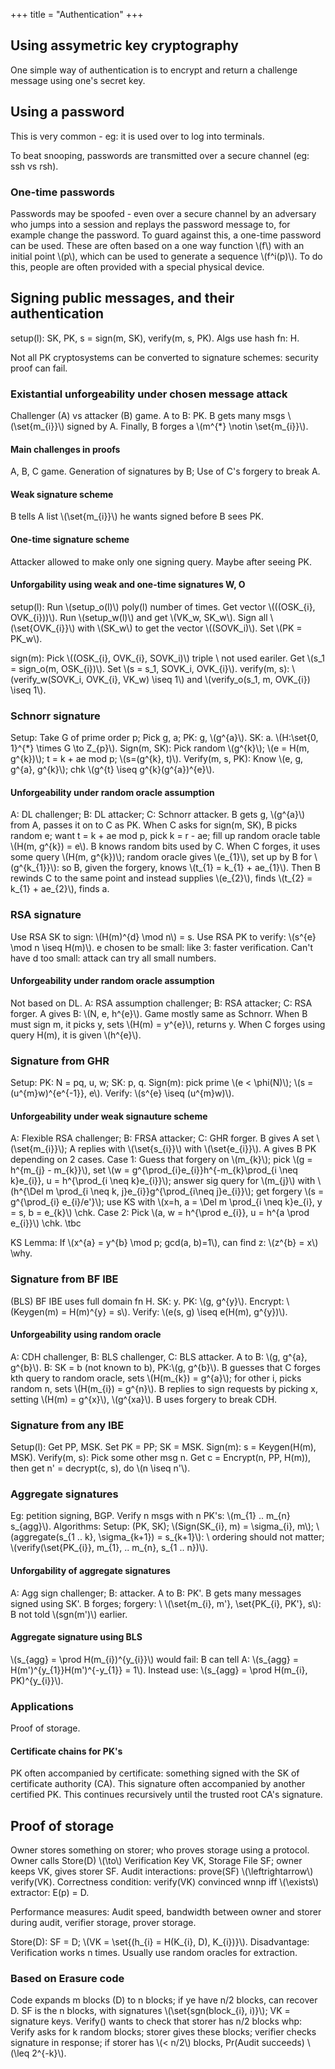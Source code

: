 +++
title = "Authentication"
+++
## Using assymetric key cryptography
One simple way of authentication is to encrypt and return a challenge message using one's secret key.

## Using a password
This is very common - eg: it is used over to log into terminals.

To beat snooping, passwords are transmitted over a secure channel (eg: ssh vs rsh).

### One-time passwords
Passwords may be spoofed - even over a secure channel by an adversary who jumps into a session and replays the password message to, for example change the password. To guard against this, a one-time password can be used. These are often based on a one way function \\(f\\) with an initial point \\(p\\), which can be used to  generate a sequence \\(f^i(p)\\). To do this, people are often provided with a special physical device.

## Signing public messages, and their authentication
setup(l): SK, PK, s = sign(m, SK), verify(m, s, PK). Algs use hash fn: H.

Not all PK cryptosystems can be converted to signature schemes: security proof can fail.

### Existantial unforgeability under chosen message attack
Challenger (A) vs attacker (B) game. A to B: PK. B gets many msgs \\(\set{m_{i}}\\) signed by A. Finally, B forges a \\(m^{*} \notin \set{m_{i}}\\).

#### Main challenges in proofs
A, B, C game. Generation of signatures by B; Use of C's forgery to break A.

#### Weak signature scheme
B tells A list \\(\set{m_{i}}\\) he wants signed before B sees PK.

#### One-time signature scheme
Attacker allowed to make only one signing query. Maybe after seeing PK.

#### Unforgability using weak and one-time signatures W, O
setup(l): Run \\(setup_o(l)\\) poly(l) number of times. Get vector \\(((OSK_{i}, OVK_{i}))\\). Run \\(setup_w(l)\\) and get \\(VK_w, SK_w\\). Sign all \\(\set{OVK_{i}}\\) with \\(SK_w\\) to get the vector \\((SOVK_i)\\). Set \\(PK = PK_w\\).

sign(m): Pick \\((OSK_{i}, OVK_{i}, SOVK_i)\\) triple \\
not used eariler. Get \\(s_1 = sign_o(m, OSK_{i})\\). Set \\(s = s_1, SOVK_i, OVK_{i}\\). verify(m, s): \\(verify_w(SOVK_i, OVK_{i}, VK_w) \iseq 1\\) and \\(verify_o(s_1, m, OVK_{i}) \iseq 1\\).

### Schnorr signature
Setup: Take G of prime order p; Pick g, a; PK: g, \\(g^{a}\\). SK: a. \\(H:\set{0, 1}^{*} \times G \to Z_{p}\\). Sign(m, SK): Pick random \\(g^{k}\\); \\(e = H(m, g^{k})\\); t = k + ae mod p; \\(s=(g^{k}, t)\\). Verify(m, s, PK): Know \\(e, g, g^{a}, g^{k}\\); chk \\(g^{t} \iseq g^{k}(g^{a})^{e}\\).

#### Unforgeability under random oracle assumption
A: DL challenger; B: DL attacker; C: Schnorr attacker. B gets g, \\(g^{a}\\) from A, passes it on to C as PK. When C asks for sign(m, SK), B picks random e; want t = k + ae mod p, pick k = r - ae; fill up random oracle table \\(H(m, g^{k}) = e\\). B knows random bits used by C. When C forges, it uses some query \\(H(m, g^{k})\\); random oracle gives \\(e_{1}\\), set up by B for \\(g^{k_{1}}\\): so B, given the forgery, knows \\(t_{1} = k_{1} + ae_{1}\\). Then B rewinds C to the same point and instead supplies \\(e_{2}\\), finds \\(t_{2} = k_{1} + ae_{2}\\), finds a.

### RSA signature
Use RSA SK to sign: \\(H(m)^{d} \mod n\\) = s. Use RSA PK to verify: \\(s^{e} \mod n \iseq H(m)\\). e chosen to be small: like 3: faster verification. Can't have d too small: attack can try all small numbers.

#### Unforgeability under random oracle assumption
Not based on DL. A: RSA assumption challenger; B: RSA attacker; C: RSA forger. A gives B: \\(N, e, h^{e}\\). Game mostly same as Schnorr. When B must sign m, it picks y, sets \\(H(m) = y^{e}\\), returns y. When C forges using query H(m), it is given \\(h^{e}\\).

### Signature from GHR
Setup: PK: N = pq, u, w; SK: p, q. Sign(m): pick prime \\(e < \phi(N)\\); \\(s = (u^{m}w)^{e^{-1}}, e\\). Verify: \\(s^{e} \iseq (u^{m}w)\\).

#### Unforgeability under weak signauture scheme
A: Flexible RSA challenger; B: FRSA attacker; C: GHR forger. B gives A set \\(\set{m_{i}}\\); A replies with \\(\set{s_{i}}\\) with \\(\set{e_{i}}\\). A gives B PK depending on 2 cases. Case 1: Guess that forgery on \\(m_{k}\\); pick \\(g = h^{m_{j} - m_{k}}\\), set \\(w = g^{\prod_{i}e_{i}}h^{-m_{k}\prod_{i \neq k}e_{i}}, u = h^{\prod_{i \neq k}e_{i}}\\); answer sig query for \\(m_{j}\\) with \\(h^{\Del m  \prod_{i \neq k, j}e_{i}}g^{\prod_{i\neq j}e_{i}}\\); get forgery \\(s = g^{\prod_{i} e_{i}/e'}\\); use KS with \\(x=h, a = \Del m \prod_{i \neq k}e_{i}, y = s, b = e_{k}\\) \chk. Case 2: Pick \\(a, w = h^{\prod e_{i}}, u = h^{a \prod e_{i}}\\) \chk. \tbc

KS Lemma: If \\(x^{a} = y^{b} \mod p; gcd(a, b)=1\\), can find z: \\(z^{b} = x\\) \why.



### Signature from BF IBE
(BLS) BF IBE uses full domain fn H. SK: y. PK: \\(g, g^{y}\\). Encrypt: \\(Keygen(m) = H(m)^{y} = s\\). Verify: \\(e(s, g) \iseq e(H(m), g^{y})\\).

#### Unforgeability using random oracle
A: CDH challenger, B: BLS challenger, C: BLS attacker. A to B: \\(g, g^{a}, g^{b}\\). B: SK = b (not known to b), PK:\\(g, g^{b}\\). B guesses that C forges kth query to random oracle, sets \\(H(m_{k}) = g^{a}\\); for other i, picks random n, sets \\(H(m_{i}) = g^{n}\\). B replies to sign requests by picking x, setting \\(H(m) = g^{x}\\), \\(g^{xa}\\). B uses forgery to break CDH.

### Signature from any IBE
Setup(l): Get PP, MSK. Set PK = PP; SK = MSK. Sign(m): s = Keygen(H(m), MSK). Verify(m, s): Pick some other msg n. Get c = Encrypt(n, PP, H(m)), then get n' = decrypt(c, s), do \\(n \iseq n'\\).

### Aggregate signatures
Eg: petition signing, BGP. Verify n msgs with n PK's: \\(m_{1} .. m_{n} s_{agg}\\). Algorithms: Setup: (PK, SK); \\(Sign(SK_{i}, m) = \sigma_{i}, m\\); \\(aggregate(s_{1 .. k}, \sigma_{k+1}) = s_{k+1}\\): \\
ordering should not matter; \\(verify(\set{PK_{i}}, m_{1}, .. m_{n}, s_{1 .. n})\\).

#### Unforgability of aggregate signatures
A: Agg sign challenger; B: attacker. A to B: PK'. B gets many messages signed using SK'. B forges; forgery: \\
\\(\set{m_{i}, m'}, \set{PK_{i}, PK'}, s\\): B not told \\(sgn(m')\\) earlier.

#### Aggregate signature using BLS
\\(s_{agg} = \prod H(m_{i})^{y_{i}}\\) would fail: B can tell A: \\(s_{agg} = H(m')^{y_{1}}H(m')^{-y_{1}} = 1\\). Instead use: \\(s_{agg} = \prod H(m_{i}, PK)^{y_{i}}\\).

### Applications
Proof of storage.

#### Certificate chains for PK's
PK often accompanied by certificate: something signed with the SK of certificate authority (CA). This signature often accompanied by another certified PK. This continues recursively until the trusted root CA's signature.


## Proof of storage
Owner stores something on storer; who proves storage using a protocol. Owner calls Store(D) \\(\to\\) Verification Key VK, Storage File SF; owner keeps VK, gives storer SF. Audit interactions: prove(SF) \\(\leftrightarrow\\) verify(VK). Correctness condition: verify(VK) convinced wnnp iff \\(\exists\\) extractor: E(p) = D.

Performance measures: Audit speed, bandwidth between owner and storer during audit, verifier storage, prover storage.

Store(D): SF = D; \\(VK = \set{(h_{i} = H(K_{i}, D), K_{i})}\\). Disadvantage: Verification works n times. Usually use random oracles for extraction.

### Based on Erasure code
Code expands m blocks (D) to n blocks; if ye have n/2 blocks, can recover D. SF is the n blocks, with signatures \\(\set{sgn(block_{i}, i)}\\); VK = signature keys. Verify() wants to check that storer has n/2 blocks whp: Verify asks for k random blocks; storer gives these blocks; verifier checks signature in response; if storer has \\(< n/2\\) blocks, Pr(Audit succeeds) \\(\leq 2^{-k}\\).

